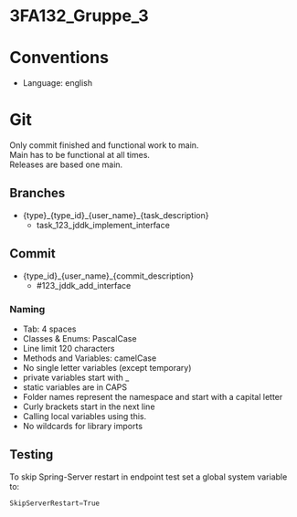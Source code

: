 # 3FA132_Gruppe_3

# Conventions

- Language: english

# Git

Only commit finished and functional work to main. <br/>
Main has to be functional at all times. <br/>
Releases are based one main.

## Branches

- {type}\_{type_id}\_{user_name}\_{task_description}
    - task_123_jddk_implement_interface

## Commit

- {type_id}\_{user_name}\_{commit_description}
    - #123_jddk_add_interface

### Naming

- Tab: 4 spaces
- Classes & Enums: PascalCase
- Line limit 120 characters
- Methods and Variables: camelCase
- No single letter variables (except temporary)
- private variables start with _
- static variables are in CAPS
- Folder names represent the namespace and start with a capital letter
- Curly brackets start in the next line
- Calling local variables using this.
- No wildcards for library imports


## Testing
To skip Spring-Server restart in endpoint test set a global system variable to:
````java
SkipServerRestart=True
````
